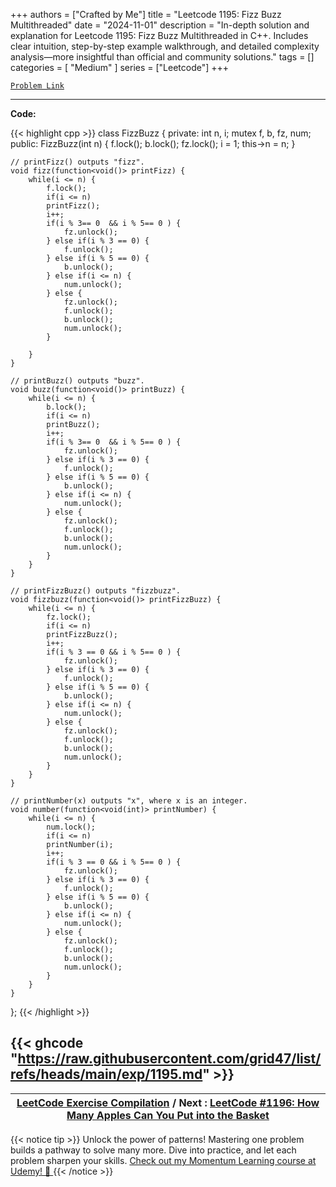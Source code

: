 
+++
authors = ["Crafted by Me"]
title = "Leetcode 1195: Fizz Buzz Multithreaded"
date = "2024-11-01"
description = "In-depth solution and explanation for Leetcode 1195: Fizz Buzz Multithreaded in C++. Includes clear intuition, step-by-step example walkthrough, and detailed complexity analysis—more insightful than official and community solutions."
tags = []
categories = [
    "Medium"
]
series = ["Leetcode"]
+++



[`Problem Link`](https://leetcode.com/problems/fizz-buzz-multithreaded/description/)

---

**Code:**

{{< highlight cpp >}}
class FizzBuzz {
private:
    int n, i;
    mutex f, b, fz, num;
public:
    FizzBuzz(int n) {
        f.lock();
        b.lock();
        fz.lock();
        i = 1;
        this->n = n;
    }

    // printFizz() outputs "fizz".
    void fizz(function<void()> printFizz) {
        while(i <= n) {
            f.lock();
            if(i <= n)            
            printFizz();
            i++;            
            if(i % 3== 0  && i % 5== 0 ) {
                fz.unlock();
            } else if(i % 3 == 0) {
                f.unlock();
            } else if(i % 5 == 0) {
                b.unlock();
            } else if(i <= n) {
                num.unlock();
            } else {
                fz.unlock();
                f.unlock();
                b.unlock();
                num.unlock();
            }

        }
    }

    // printBuzz() outputs "buzz".
    void buzz(function<void()> printBuzz) {
        while(i <= n) {
            b.lock();
            if(i <= n)            
            printBuzz();
            i++;
            if(i % 3== 0  && i % 5== 0 ) {
                fz.unlock();
            } else if(i % 3 == 0) {
                f.unlock();
            } else if(i % 5 == 0) {
                b.unlock();
            } else if(i <= n) {
                num.unlock();
            } else {
                fz.unlock();
                f.unlock();
                b.unlock();
                num.unlock();
            }
        }
    }

    // printFizzBuzz() outputs "fizzbuzz".
	void fizzbuzz(function<void()> printFizzBuzz) {
        while(i <= n) {
            fz.lock();
            if(i <= n)
            printFizzBuzz();
            i++;
            if(i % 3 == 0 && i % 5== 0 ) {
                fz.unlock();
            } else if(i % 3 == 0) {
                f.unlock();
            } else if(i % 5 == 0) {
                b.unlock();
            } else if(i <= n) {
                num.unlock();
            } else {
                fz.unlock();
                f.unlock();
                b.unlock();
                num.unlock();
            }
        }
    }

    // printNumber(x) outputs "x", where x is an integer.
    void number(function<void(int)> printNumber) {
        while(i <= n) {
            num.lock();
            if(i <= n)
            printNumber(i);
            i++;
            if(i % 3 == 0 && i % 5== 0 ) {
                fz.unlock();
            } else if(i % 3 == 0) {
                f.unlock();
            } else if(i % 5 == 0) {
                b.unlock();
            } else if(i <= n) {
                num.unlock();
            } else {
                fz.unlock();
                f.unlock();
                b.unlock();
                num.unlock();
            }
        }
    }
};
{{< /highlight >}}

{{< ghcode "https://raw.githubusercontent.com/grid47/list/refs/heads/main/exp/1195.md" >}}
---

| [LeetCode Exercise Compilation](https://grid47.xyz/leetcode/) / Next : [LeetCode #1196: How Many Apples Can You Put into the Basket](https://grid47.xyz/posts/leetcode_1196) |
| --- |
{{< notice tip >}}
Unlock the power of patterns! Mastering one problem builds a pathway to solve many more. Dive into practice, and let each problem sharpen your skills. [Check out my Momentum Learning course at Udemy! 🚀 ](https://www.udemy.com/course/algorithms-and-data-structures-in-cpp/)
{{< /notice >}}

